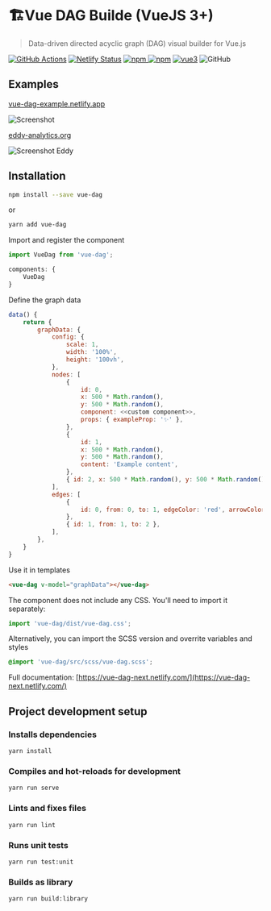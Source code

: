 # 🏗Vue DAG Builde (VueJS 3+)

> Data-driven directed acyclic graph (DAG) visual builder for Vue.js

 [![GitHub Actions](https://github.com/aleximb/vue-dag/workflows/run-tests/badge.svg)](https://github.com/aleximb/vue-dag/actions) [![Netlify Status](https://api.netlify.com/api/v1/badges/377debe3-712c-40c8-a4a8-2909fff31db4/deploy-status)](https://app.netlify.com/sites/vue-dag/deploys)
[![npm](https://img.shields.io/npm/v/vue-dag.svg) ![npm](https://img.shields.io/npm/dm/vue-dag.svg)](https://www.npmjs.com/package/vue-dag)
[![vue3](https://img.shields.io/badge/vue-3+-brightgreen.svg)](https://v3.vuejs.org/)
![GitHub](https://img.shields.io/github/license/aleximb/vue-dag.svg)

## Examples

[vue-dag-example.netlify.app](https://vue-dag-example.netlify.app/)

![Screenshot](docs/.vuepress/public/screenshot.png)

[eddy-analytics.org](https://eddy-analytics.org)

![Screenshot Eddy](docs/.vuepress/public/screenshot-eddy.png)


## Installation

```bash
npm install --save vue-dag
```
or 
```bash
yarn add vue-dag
```

Import and register the component
```js
import VueDag from 'vue-dag';
```

```js
components: {
    VueDag
}
```

Define the graph data
```js
data() {
    return {
        graphData: {
            config: {
                scale: 1,
                width: '100%',
                height: '100vh',
            },
            nodes: [
                {
                    id: 0,
                    x: 500 * Math.random(),
                    y: 500 * Math.random(),
                    component: <<custom component>>,
                    props: { exampleProp: '✨' },
                },
                {
                    id: 1,
                    x: 500 * Math.random(),
                    y: 500 * Math.random(),
                    content: 'Example content',
                },
                { id: 2, x: 500 * Math.random(), y: 500 * Math.random() },
            ],
            edges: [
                {
                    id: 0, from: 0, to: 1, edgeColor: 'red', arrowColor: 'red',
                },
                { id: 1, from: 1, to: 2 },
            ],
        },
    }
}
```

Use it in templates
```html
<vue-dag v-model="graphData"></vue-dag>
```

The component does not include any CSS. You'll need to import it separately:
```js
import 'vue-dag/dist/vue-dag.css';
```

Alternatively, you can import the SCSS version and overrite variables and styles
 ```scss
@import 'vue-dag/src/scss/vue-dag.scss';
```

Full documentation: [https://vue-dag-next.netlify.com/](https://vue-dag-next.netlify.com/)



## Project development setup


### Installs dependencies
```
yarn install
```

### Compiles and hot-reloads for development
```
yarn run serve
```

### Lints and fixes files
```
yarn run lint
```

### Runs unit tests
```
yarn run test:unit
```

### Builds as library
```
yarn run build:library
```

